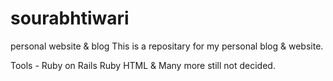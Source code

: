 sourabhtiwari
=============

personal website &amp; blog
This is a repositary for my personal blog & website.

Tools -
Ruby on Rails
Ruby
HTML
& Many more still not decided.
